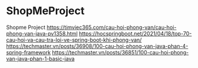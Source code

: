 # ShopMeProject
Shopme Project
https://timviec365.com/cau-hoi-phong-van/cau-hoi-phong-van-java-pv1358.html
https://hocspringboot.net/2021/04/18/top-70-cau-hoi-va-cau-tra-loi-ve-spring-boot-khi-phong-van/
https://techmaster.vn/posts/36908/100-cau-hoi-phong-van-java-phan-4-spring-framework
https://techmaster.vn/posts/36851/100-cau-hoi-phong-van-java-phan-1-basic-java
